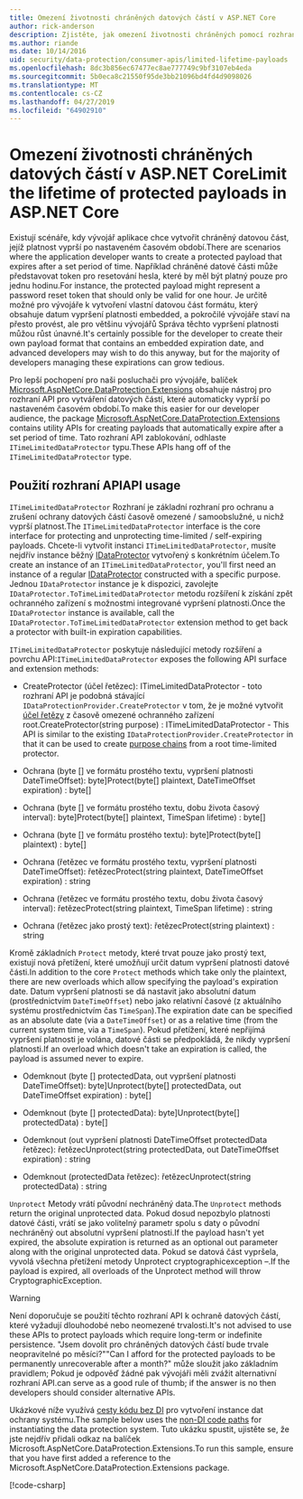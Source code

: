 ```yaml
---
title: Omezení životnosti chráněných datových částí v ASP.NET Core
author: rick-anderson
description: Zjistěte, jak omezení životnosti chráněných pomocí rozhraní API pro ASP.NET Core Data Protection datovou část.
ms.author: riande
ms.date: 10/14/2016
uid: security/data-protection/consumer-apis/limited-lifetime-payloads
ms.openlocfilehash: 8dc3b856ec67477ec8ae777749c9bf3107eb4eda
ms.sourcegitcommit: 5b0eca8c21550f95de3bb21096bd4fd4d9098026
ms.translationtype: MT
ms.contentlocale: cs-CZ
ms.lasthandoff: 04/27/2019
ms.locfileid: "64902910"
---
```

# <a name="limit-the-lifetime-of-protected-payloads-in-aspnet-core"></a><span data-ttu-id="80f02-103">Omezení životnosti chráněných datových částí v ASP.NET Core</span><span class="sxs-lookup"><span data-stu-id="80f02-103">Limit the lifetime of protected payloads in ASP.NET Core</span></span>

<span data-ttu-id="80f02-104">Existují scénáře, kdy vývojář aplikace chce vytvořit chráněný datovou část, jejíž platnost vyprší po nastaveném časovém období.</span><span class="sxs-lookup"><span data-stu-id="80f02-104">There are scenarios where the application developer wants to create a protected payload that expires after a set period of time.</span></span> <span data-ttu-id="80f02-105">Například chráněné datové části může představovat token pro resetování hesla, které by měl být platný pouze pro jednu hodinu.</span><span class="sxs-lookup"><span data-stu-id="80f02-105">For instance, the protected payload might represent a password reset token that should only be valid for one hour.</span></span> <span data-ttu-id="80f02-106">Je určitě možné pro vývojáře k vytvoření vlastní datovou část formátu, který obsahuje datum vypršení platnosti embedded, a pokročilé vývojáře staví na přesto provést, ale pro většinu vývojářů Správa těchto vypršení platnosti můžou růst únavné.</span><span class="sxs-lookup"><span data-stu-id="80f02-106">It's certainly possible for the developer to create their own payload format that contains an embedded expiration date, and advanced developers may wish to do this anyway, but for the majority of developers managing these expirations can grow tedious.</span></span>

<span data-ttu-id="80f02-107">Pro lepší pochopení pro naši posluchači pro vývojáře, balíček [Microsoft.AspNetCore.DataProtection.Extensions](https://www.nuget.org/packages/Microsoft.AspNetCore.DataProtection.Extensions/) obsahuje nástroj pro rozhraní API pro vytváření datových částí, které automaticky vyprší po nastaveném časovém období.</span><span class="sxs-lookup"><span data-stu-id="80f02-107">To make this easier for our developer audience, the package [Microsoft.AspNetCore.DataProtection.Extensions](https://www.nuget.org/packages/Microsoft.AspNetCore.DataProtection.Extensions/) contains utility APIs for creating payloads that automatically expire after a set period of time.</span></span> <span data-ttu-id="80f02-108">Tato rozhraní API zablokování, odhlaste `ITimeLimitedDataProtector` typu.</span><span class="sxs-lookup"><span data-stu-id="80f02-108">These APIs hang off of the `ITimeLimitedDataProtector` type.</span></span>

## <a name="api-usage"></a><span data-ttu-id="80f02-109">Použití rozhraní API</span><span class="sxs-lookup"><span data-stu-id="80f02-109">API usage</span></span>

<span data-ttu-id="80f02-110">`ITimeLimitedDataProtector` Rozhraní je základní rozhraní pro ochranu a zrušení ochrany datových částí časově omezené / samoobslužné, u nichž vyprší platnost.</span><span class="sxs-lookup"><span data-stu-id="80f02-110">The `ITimeLimitedDataProtector` interface is the core interface for protecting and unprotecting time-limited / self-expiring payloads.</span></span> <span data-ttu-id="80f02-111">Chcete-li vytvořit instanci `ITimeLimitedDataProtector`, musíte nejdřív instance běžný [IDataProtector](xref:security/data-protection/consumer-apis/overview) vytvořený s konkrétním účelem.</span><span class="sxs-lookup"><span data-stu-id="80f02-111">To create an instance of an `ITimeLimitedDataProtector`, you'll first need an instance of a regular [IDataProtector](xref:security/data-protection/consumer-apis/overview) constructed with a specific purpose.</span></span> <span data-ttu-id="80f02-112">Jednou `IDataProtector` instance je k dispozici, zavolejte `IDataProtector.ToTimeLimitedDataProtector` metodu rozšíření k získání zpět ochranného zařízení s možnostmi integrované vypršení platnosti.</span><span class="sxs-lookup"><span data-stu-id="80f02-112">Once the `IDataProtector` instance is available, call the `IDataProtector.ToTimeLimitedDataProtector` extension method to get back a protector with built-in expiration capabilities.</span></span>

<span data-ttu-id="80f02-113">`ITimeLimitedDataProtector` poskytuje následující metody rozšíření a povrchu API:</span><span class="sxs-lookup"><span data-stu-id="80f02-113">`ITimeLimitedDataProtector` exposes the following API surface and extension methods:</span></span>

* <span data-ttu-id="80f02-114">CreateProtector (účel řetězec): ITimeLimitedDataProtector - toto rozhraní API je podobná stávající `IDataProtectionProvider.CreateProtector` v tom, že je možné vytvořit [účel řetězy](xref:security/data-protection/consumer-apis/purpose-strings) z časově omezené ochranného zařízení root.</span><span class="sxs-lookup"><span data-stu-id="80f02-114">CreateProtector(string purpose) : ITimeLimitedDataProtector - This API is similar to the existing `IDataProtectionProvider.CreateProtector` in that it can be used to create [purpose chains](xref:security/data-protection/consumer-apis/purpose-strings) from a root time-limited protector.</span></span>

* <span data-ttu-id="80f02-115">Ochrana (byte [] ve formátu prostého textu, vypršení platnosti DateTimeOffset): byte]</span><span class="sxs-lookup"><span data-stu-id="80f02-115">Protect(byte[] plaintext, DateTimeOffset expiration) : byte[]</span></span>

* <span data-ttu-id="80f02-116">Ochrana (byte [] ve formátu prostého textu, dobu života časový interval): byte]</span><span class="sxs-lookup"><span data-stu-id="80f02-116">Protect(byte[] plaintext, TimeSpan lifetime) : byte[]</span></span>

* <span data-ttu-id="80f02-117">Ochrana (byte [] ve formátu prostého textu): byte]</span><span class="sxs-lookup"><span data-stu-id="80f02-117">Protect(byte[] plaintext) : byte[]</span></span>

* <span data-ttu-id="80f02-118">Ochrana (řetězec ve formátu prostého textu, vypršení platnosti DateTimeOffset): řetězec</span><span class="sxs-lookup"><span data-stu-id="80f02-118">Protect(string plaintext, DateTimeOffset expiration) : string</span></span>

* <span data-ttu-id="80f02-119">Ochrana (řetězec ve formátu prostého textu, dobu života časový interval): řetězec</span><span class="sxs-lookup"><span data-stu-id="80f02-119">Protect(string plaintext, TimeSpan lifetime) : string</span></span>

* <span data-ttu-id="80f02-120">Ochrana (řetězec jako prostý text): řetězec</span><span class="sxs-lookup"><span data-stu-id="80f02-120">Protect(string plaintext) : string</span></span>

<span data-ttu-id="80f02-121">Kromě základních `Protect` metody, které trvat pouze jako prostý text, existují nová přetížení, které umožňují určit datum vypršení platnosti datové části.</span><span class="sxs-lookup"><span data-stu-id="80f02-121">In addition to the core `Protect` methods which take only the plaintext, there are new overloads which allow specifying the payload's expiration date.</span></span> <span data-ttu-id="80f02-122">Datum vypršení platnosti se dá nastavit jako absolutní datum (prostřednictvím `DateTimeOffset`) nebo jako relativní časové (z aktuálního systému prostřednictvím čas `TimeSpan`).</span><span class="sxs-lookup"><span data-stu-id="80f02-122">The expiration date can be specified as an absolute date (via a `DateTimeOffset`) or as a relative time (from the current system time, via a `TimeSpan`).</span></span> <span data-ttu-id="80f02-123">Pokud přetížení, které nepřijímá vypršení platnosti je volána, datové části se předpokládá, že nikdy vypršení platnosti.</span><span class="sxs-lookup"><span data-stu-id="80f02-123">If an overload which doesn't take an expiration is called, the payload is assumed never to expire.</span></span>

* <span data-ttu-id="80f02-124">Odemknout (byte [] protectedData, out vypršení platnosti DateTimeOffset): byte]</span><span class="sxs-lookup"><span data-stu-id="80f02-124">Unprotect(byte[] protectedData, out DateTimeOffset expiration) : byte[]</span></span>

* <span data-ttu-id="80f02-125">Odemknout (byte [] protectedData): byte]</span><span class="sxs-lookup"><span data-stu-id="80f02-125">Unprotect(byte[] protectedData) : byte[]</span></span>

* <span data-ttu-id="80f02-126">Odemknout (out vypršení platnosti DateTimeOffset protectedData řetězec): řetězec</span><span class="sxs-lookup"><span data-stu-id="80f02-126">Unprotect(string protectedData, out DateTimeOffset expiration) : string</span></span>

* <span data-ttu-id="80f02-127">Odemknout (protectedData řetězec): řetězec</span><span class="sxs-lookup"><span data-stu-id="80f02-127">Unprotect(string protectedData) : string</span></span>

<span data-ttu-id="80f02-128">`Unprotect` Metody vrátí původní nechráněný data.</span><span class="sxs-lookup"><span data-stu-id="80f02-128">The `Unprotect` methods return the original unprotected data.</span></span> <span data-ttu-id="80f02-129">Pokud dosud nepozbylo platnosti datové části, vrátí se jako volitelný parametr spolu s daty o původní nechráněný out absolutní vypršení platnosti.</span><span class="sxs-lookup"><span data-stu-id="80f02-129">If the payload hasn't yet expired, the absolute expiration is returned as an optional out parameter along with the original unprotected data.</span></span> <span data-ttu-id="80f02-130">Pokud se datová část vypršela, vyvolá všechna přetížení metody Unprotect cryptographicexception –.</span><span class="sxs-lookup"><span data-stu-id="80f02-130">If the payload is expired, all overloads of the Unprotect method will throw CryptographicException.</span></span>

>[!WARNING]
> <span data-ttu-id="80f02-131">Není doporučuje se použití těchto rozhraní API k ochraně datových částí, které vyžadují dlouhodobé nebo neomezené trvalosti.</span><span class="sxs-lookup"><span data-stu-id="80f02-131">It's not advised to use these APIs to protect payloads which require long-term or indefinite persistence.</span></span> <span data-ttu-id="80f02-132">"Jsem dovolit pro chráněných datových částí bude trvale neopravitelné po měsíci?"</span><span class="sxs-lookup"><span data-stu-id="80f02-132">"Can I afford for the protected payloads to be permanently unrecoverable after a month?"</span></span> <span data-ttu-id="80f02-133">může sloužit jako základním pravidlem; Pokud je odpověď žádné pak vývojáři měli zvážit alternativní rozhraní API.</span><span class="sxs-lookup"><span data-stu-id="80f02-133">can serve as a good rule of thumb; if the answer is no then developers should consider alternative APIs.</span></span>

<span data-ttu-id="80f02-134">Ukázkové níže využívá [cesty kódu bez DI](xref:security/data-protection/configuration/non-di-scenarios) pro vytvoření instance dat ochrany systému.</span><span class="sxs-lookup"><span data-stu-id="80f02-134">The sample below uses the [non-DI code paths](xref:security/data-protection/configuration/non-di-scenarios) for instantiating the data protection system.</span></span> <span data-ttu-id="80f02-135">Tuto ukázku spustit, ujistěte se, že jste nejdřív přidali odkaz na balíček Microsoft.AspNetCore.DataProtection.Extensions.</span><span class="sxs-lookup"><span data-stu-id="80f02-135">To run this sample, ensure that you have first added a reference to the Microsoft.AspNetCore.DataProtection.Extensions package.</span></span>

[!code-csharp[](limited-lifetime-payloads/samples/limitedlifetimepayloads.cs)]
